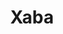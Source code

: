 ---
layout: startup_page
title: "Xaba"
id: "xaba.ai"
permalink: "/xabaxaba.ai03312025/"
website: "https://www.xaba.ai/"
funding_round: "Seed Extension"
funding_amount: "$2M"
investors: "BDC Capital’s Deep Tech Venture Fund, Hitachi Ventures, Hazelview Ventures"
about: "Xaba develops AI-powered software solutions to automate sustainable manufacturing. Its xCognition platform uses machine learning to program and deploy industrial robots, increasing accuracy and reducing costs. This allows for self-programming robots and seamless human-robot collaboration."
markets: "Industrial Artificial Intelligence, Robotics, Manufacturing, Software Development, Artificial Intelligence (AI)"
hq: "Toronto, Ontario, Canada"
founded_year: "2022"
linkedin: "https://www.linkedin.com/company/xaba-inc"
twitter: ""
instagram: ""
facebook: ""
crunchbase: "https://www.crunchbase.com/organization/xaba"
pitchbook: "https://pitchbook.com/profiles/company/520034-68"

# SEO Optimization
meta_title: "Xaba - Seed Extension Funding ($2M)"
meta_description: "Xaba, Xaba develops AI-powered software solutions to automate sustainable manufacturing. Its xCognition platform uses machine learning to program and deploy..."
meta_keywords: "Xaba, Industrial Artificial Intelligence, Robotics, Manufacturing, Software Development, Artificial Intelligence (AI), Seed Extension funding"
canonical_url: "https://pkprojectstartups.github.io/projectstartups.com/xabaxaba.ai03312025/"
---